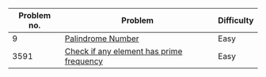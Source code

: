 | Problem no. | Problem | Difficulty |
|-------------|---------|------------|
| 9 | [Palindrome Number](https://leetcode.com/problems/palindrome-number/description/) | Easy |
| 3591        | [Check if any element has prime frequency ](https://leetcode.com/problems/check-if-any-element-has-prime-frequency/description/) | Easy |

